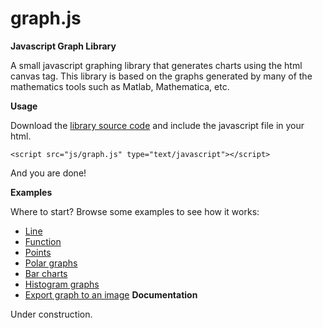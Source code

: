 graph.js
=====

**Javascript Graph Library**

A small javascript graphing library that generates charts using the html canvas tag. This library is based on the graphs generated by many of the mathematics tools such as Matlab, Mathematica, etc.

**Usage**

Download the [library source code](https://github.com/dhuertas/graph.js/tarball/master) and include the javascript file in your html.

```
<script src="js/graph.js" type="text/javascript"></script>
```

And you are done!

**Examples**

Where to start? Browse some examples to see how it works:
- [Line](http://htmlpreview.github.com/?https://github.com/dhuertas/graph.js/blob/master/examples/line.html)
- [Function](http://htmlpreview.github.com/?https://github.com/dhuertas/graph.js/blob/master/examples/function.html)
- [Points](http://htmlpreview.github.com/?https://github.com/dhuertas/graph.js/blob/master/examples/points.html)
- [Polar graphs](http://htmlpreview.github.com/?https://github.com/dhuertas/graph.js/blob/master/examples/polar.html)
- [Bar charts](http://htmlpreview.github.com/?https://github.com/dhuertas/graph.js/blob/master/examples/bars.html)
- [Histogram graphs](http://htmlpreview.github.com/?https://github.com/dhuertas/graph.js/blob/master/examples/histogram.html)
- [Export graph to an image](http://htmlpreview.github.com/?https://github.com/dhuertas/graph.js/blob/master/examples/image.html)
**Documentation**

Under construction.